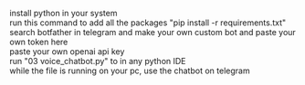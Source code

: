 install python in your system  
run this command to add all the packages "pip install -r requirements.txt"  
search botfather in telegram and make your own custom bot and paste your own token here  
paste your own openai api key  
run "03 voice_chatbot.py" to in any python IDE  
while the file is running on your pc, use the chatbot on telegram    